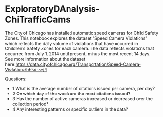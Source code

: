 # ExploratoryDAnalysis-ChiTrafficCams


The City of Chicago has installed automatic speed cameras for Child Safety Zones. This notebook explores the dataset "Speed Camera Violations" which reflects the daily volume of violations that have occurred in Children's Safety Zones for each camera. The data reflects violations that occurred from July 1, 2014 until present, minus the most recent 14 days. See more information about the dataset here:https://data.cityofchicago.org/Transportation/Speed-Camera-Violations/hhkd-xvj4


Questions:
* 1 What is the average number of citations issued per camera, per day?
* 2 On which day of the week are the most citations issued?
* 3 Has the number of active cameras increased or decreased over the collection period?
* 4 Any interesting patterns or specific outliers in the data?
